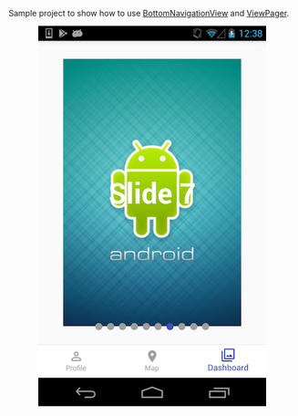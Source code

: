 Sample project to show how to use [BottomNavigationView](https://developer.android.com/reference/android/support/design/widget/BottomNavigationView.html) and [ViewPager](https://developer.android.com/reference/android/support/v4/view/ViewPager.html).

<p align="center">
    <img alt="Screen 1" src="./screen-01.png" />
</p>
